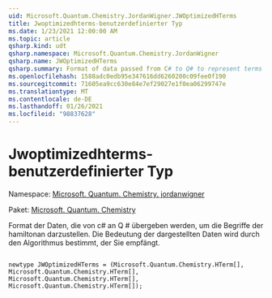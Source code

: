 ```yaml
---
uid: Microsoft.Quantum.Chemistry.JordanWigner.JWOptimizedHTerms
title: Jwoptimizedhterms-benutzerdefinierter Typ
ms.date: 1/23/2021 12:00:00 AM
ms.topic: article
qsharp.kind: udt
qsharp.namespace: Microsoft.Quantum.Chemistry.JordanWigner
qsharp.name: JWOptimizedHTerms
qsharp.summary: Format of data passed from C# to Q# to represent terms of the Hamiltonian. The meaning of the data represented is determined by the algorithm that receives it.
ms.openlocfilehash: 1588adc0edb95e347616dd6260200c09fee0f190
ms.sourcegitcommit: 71605ea9cc630e84e7ef29027e1f0ea06299747e
ms.translationtype: MT
ms.contentlocale: de-DE
ms.lasthandoff: 01/26/2021
ms.locfileid: "98837628"
---
```

# <a name="jwoptimizedhterms-user-defined-type"></a>Jwoptimizedhterms-benutzerdefinierter Typ

Namespace: [Microsoft. Quantum. Chemistry. jordanwigner](xref:Microsoft.Quantum.Chemistry.JordanWigner)

Paket: [Microsoft. Quantum. Chemistry](https://nuget.org/packages/Microsoft.Quantum.Chemistry)


Format der Daten, die von c# an Q # übergeben werden, um die Begriffe der hamiltonan darzustellen.
Die Bedeutung der dargestellten Daten wird durch den Algorithmus bestimmt, der Sie empfängt.

```qsharp

newtype JWOptimizedHTerms = (Microsoft.Quantum.Chemistry.HTerm[], Microsoft.Quantum.Chemistry.HTerm[], Microsoft.Quantum.Chemistry.HTerm[], Microsoft.Quantum.Chemistry.HTerm[]);
```

